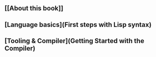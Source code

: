 ## [[About this book]]
## [Language basics](First steps with Lisp syntax)
## [Tooling & Compiler](Getting Started with the Compiler)
